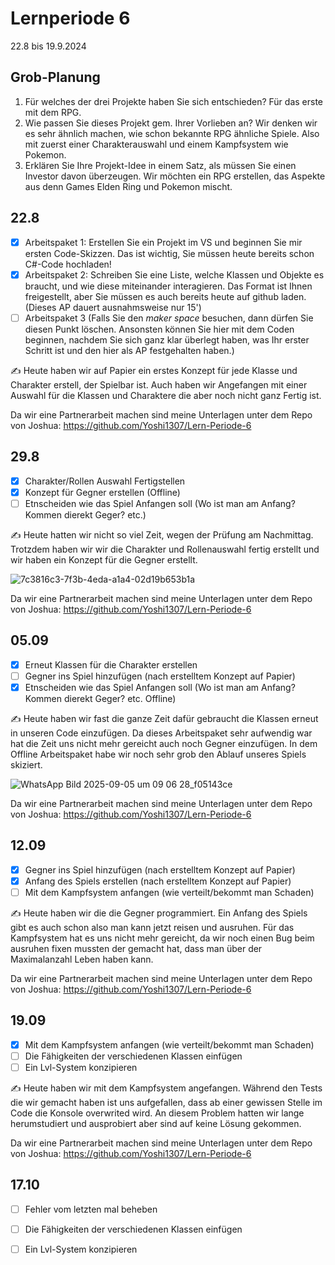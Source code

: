 # Lernperiode 6

22.8 bis 19.9.2024

## Grob-Planung

1. Für welches der drei Projekte haben Sie sich entschieden?
   Für das erste mit dem RPG.
2. Wie passen Sie dieses Projekt gem. Ihrer Vorlieben an?
   Wir denken wir es sehr ähnlich machen, wie schon bekannte RPG ähnliche Spiele. Also mit zuerst einer Charakterauswahl und einem Kampfsystem wie Pokemon.
3. Erklären Sie Ihre Projekt-Idee in einem Satz, als müssen Sie einen Investor davon überzeugen.
   Wir möchten ein RPG erstellen, das Aspekte aus denn Games Elden Ring und Pokemon mischt.

## 22.8

- [x] Arbeitspaket 1: Erstellen Sie ein Projekt im VS und beginnen Sie mir ersten Code-Skizzen. Das ist wichtig, Sie müssen heute bereits schon C#-Code hochladen!
- [x] Arbeitspaket 2: Schreiben Sie eine Liste, welche Klassen und Objekte es braucht, und wie diese miteinander interagieren. Das Format ist Ihnen freigestellt, aber Sie müssen es auch bereits heute auf github laden. (Dieses AP dauert ausnahmsweise nur 15')
- [ ] Arbeitspaket 3 (Falls Sie den *maker space* besuchen, dann dürfen Sie diesen Punkt löschen. Ansonsten können Sie hier mit dem Coden beginnen, nachdem Sie sich ganz klar überlegt haben, was Ihr erster Schritt ist und den hier als AP festgehalten haben.)

✍️ Heute haben wir auf Papier ein erstes Konzept für jede Klasse und Charakter erstell, der Spielbar ist. Auch haben wir Angefangen mit einer Auswahl für die Klassen und Charaktere die aber noch nicht ganz Fertig ist. 

Da wir eine Partnerarbeit machen sind meine Unterlagen unter dem Repo von Joshua: https://github.com/Yoshi1307/Lern-Periode-6
## 29.8
- [x] Charakter/Rollen Auswahl Fertigstellen
- [x] Konzept für Gegner erstellen (Offline)
- [ ] Etnscheiden wie das Spiel Anfangen soll (Wo ist man am Anfang? Kommen dierekt Geger? etc.)

✍️ Heute hatten wir nicht so viel Zeit, wegen der Prüfung am Nachmittag. Trotzdem haben wir wir die Charakter und Rollenauswahl fertig erstellt und wir haben ein Konzept für die Gegner erstellt.

![7c3816c3-7f3b-4eda-a1a4-02d19b653b1a](https://github.com/user-attachments/assets/868da1a3-3043-481c-b2e1-e793a4103531)

Da wir eine Partnerarbeit machen sind meine Unterlagen unter dem Repo von Joshua: https://github.com/Yoshi1307/Lern-Periode-6 

## 05.09
- [x] Erneut Klassen für die Charakter erstellen
- [ ] Gegner ins Spiel hinzufügen (nach erstelltem Konzept auf Papier)
- [x] Etnscheiden wie das Spiel Anfangen soll (Wo ist man am Anfang? Kommen dierekt Geger? etc. Offline)

✍️ Heute haben wir fast die ganze Zeit dafür gebraucht die Klassen erneut in unseren Code einzufügen. Da dieses Arbeitspaket sehr aufwendig war hat die Zeit uns nicht mehr gereicht auch noch Gegner einzufügen. 
In dem Offline Arbeitspaket habe wir noch sehr grob den Ablauf unseres Spiels skiziert.

![WhatsApp Bild 2025-09-05 um 09 06 28_f05143ce](https://github.com/user-attachments/assets/18d15b90-8801-4a4d-8aac-4806d25c68bb)

Da wir eine Partnerarbeit machen sind meine Unterlagen unter dem Repo von Joshua: https://github.com/Yoshi1307/Lern-Periode-6 
 
## 12.09
- [x] Gegner ins Spiel hinzufügen (nach erstelltem Konzept auf Papier)
- [x] Anfang des Spiels erstellen (nach erstelltem Konzept auf Papier)
- [ ] Mit dem Kampfsystem anfangen (wie verteilt/bekommt man Schaden)

✍️ Heute haben wir die die Gegner programmiert. Ein Anfang des Spiels gibt es auch schon also man kann jetzt reisen und ausruhen.
   Für das Kampfsystem hat es uns nicht mehr gereicht, da wir noch einen Bug beim ausruhen fixen mussten der gemacht hat, dass man über der Maximalanzahl Leben haben kann.

   Da wir eine Partnerarbeit machen sind meine Unterlagen unter dem Repo von Joshua: https://github.com/Yoshi1307/Lern-Periode-6 
   
## 19.09
- [x] Mit dem Kampfsystem anfangen (wie verteilt/bekommt man Schaden)
- [ ] Die Fähigkeiten der verschiedenen Klassen einfügen
- [ ] Ein Lvl-System konzipieren
      
✍️ Heute haben wir mit dem Kampfsystem angefangen. Während den Tests die wir gemacht haben ist uns aufgefallen, dass ab einer gewissen Stelle im Code die Konsole overwrited wird.
An diesem Problem hatten wir lange herumstudiert und ausprobiert aber sind auf keine Lösung gekommen.

Da wir eine Partnerarbeit machen sind meine Unterlagen unter dem Repo von Joshua: https://github.com/Yoshi1307/Lern-Periode-6 

## 17.10
- [ ] Fehler vom letzten mal beheben
- [ ] Die Fähigkeiten der verschiedenen Klassen einfügen
- [ ] Ein Lvl-System konzipieren





      










